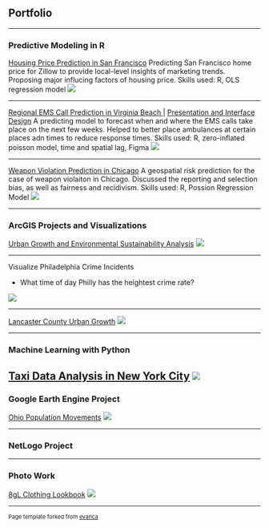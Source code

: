 ## Portfolio

---

### Predictive Modeling in R 

[Housing Price Prediction in San Francisco](/MyProject/MUSA_507_Midterm_writeup_HippoHippo.html)
Predicting San Francisco home price for Zillow to provide local-level insights of marketing trends. Proposing major influcing factors of housing price. 
Skills used: R, OLS regression model
<img src="images/sfpredict.jpg?raw=true"/>

---
[Regional EMS Call Prediction in Virginia Beach ](/MyProject/Xiaoran_Yujing_TeamPsyduckHeadache~!)|
[Presentation and Interface Design](/MyProject/EMS_presentation.pdf)
A predicting model to forecast when and where the EMS calls take place on the next few weeks. Helped to better place ambulances at certain places adn times to reduce response times. 
Skills used: R, zero-inflated poisson model, time and spatial lag, Figma 
<img src="images/combine.jpg?raw=true"/>

---
[Weapon Violation Prediction in Chicago](/MyProject/XiaoranWang_RiskPrediction)
A geospatial risk prediction for the case of weapon violaiton in Chicago. Discussed the reporting and selection bias, as well as fairness and recidivism. 
Skills used: R, Possion Regression Model
<img src="images/wv.jpg?raw=true"/>

---


### ArcGIS Projects and Visualizations 


[Urban Growth and Environmental Sustainability Analysis](/MyProject/Urban_Growth_Environmental_Protection.pdf)
<img src="images/urbandevelop.jpg?raw=true"/>

---

Visualize Philadelphia Crime Incidents
- What time of day Philly has the heightest crime rate? 
<img src="/MyProject/philly_crime.gif?raw=true"/>

---
[Lancaster County Urban Growth](/MyProject/LancasterCountyUrbanGrowthProject.pdf)
<img src="images/urbanidx.jpg?raw=true"/>

---


### Machine Learning with Python

[Taxi Data Analysis in New York City](https://xinyimsumyee.github.io/tanalyxi/)
<img src="images/taxi.jpg?raw=true"/>
---

### Google Earth Engine Project

[Ohio Population Movements](/MyProject/Ohio_Population_Movement.pdf)
<img src="images/gee.jpg?raw=true"/>

---

### NetLogo Project
---

### Photo Work
[8gL Clothing Lookbook](https://www.8gl.store/lookbook)
<img src="images/lookbook.jpg?raw=true"/>


---
<p style="font-size:11px">Page template forked from <a href="https://github.com/evanca/quick-portfolio">evanca</a></p>
<!-- Remove above link if you don't want to attibute -->
